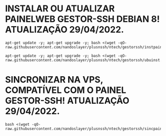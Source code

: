 # INSTALAR OU ATUALIZAR PAINELWEB GESTOR-SSH DEBIAN 8! ATUALIZAÇÃO 29/04/2022.
```
apt-get update -y; apt-get upgrade -y; bash <(wget -qO- raw.githubusercontent.com/nandoslayer/plusnssh/ntech/gestorssh/instpainel.sh)
```

```
apt-get update -y; apt-get upgrade -y; bash <(wget -qO- raw.githubusercontent.com/nandoslayer/plusnssh/ntech/gestorssh/ubuinst.sh)
```

# SINCRONIZAR NA VPS, COMPATÍVEL COM O PAINEL GESTOR-SSH! ATUALIZAÇÃO 29/04/2022.
```
bash <(wget -qO- raw.githubusercontent.com/nandoslayer/plusnssh/ntech/gestorssh/sincpainel.sh)
```
